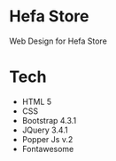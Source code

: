 # Hefa Store
Web Design for Hefa Store

# Tech
- HTML 5
- CSS
- Bootstrap 4.3.1
- JQuery 3.4.1
- Popper Js v.2
- Fontawesome
